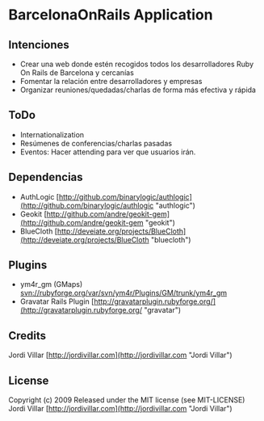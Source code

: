BarcelonaOnRails Application
============================

Intenciones
-----------
* Crear una web donde estén recogidos todos los desarrolladores Ruby On Rails de Barcelona y cercanías
* Fomentar la relación entre desarrolladores y empresas
* Organizar reuniones/quedadas/charlas de forma más efectiva y rápida

ToDo
----
* Internationalization
* Resúmenes de conferencias/charlas pasadas
* Eventos: Hacer attending para ver que usuarios irán.

Dependencias
------------
* AuthLogic [http://github.com/binarylogic/authlogic](http://github.com/binarylogic/authlogic "authlogic")
* Geokit [http://github.com/andre/geokit-gem](http://github.com/andre/geokit-gem "geokit")
* BlueCloth [http://deveiate.org/projects/BlueCloth](http://deveiate.org/projects/BlueCloth "bluecloth")

Plugins
--------
* ym4r_gm (GMaps) [svn://rubyforge.org/var/svn/ym4r/Plugins/GM/trunk/ym4r_gm](svn://rubyforge.org/var/svn/ym4r/Plugins/GM/trunk/ym4r_gm "GMaps")
* Gravatar Rails Plugin [http://gravatarplugin.rubyforge.org/](http://gravatarplugin.rubyforge.org/ "gravatar")

Credits
-------
Jordi Villar [http://jordivillar.com](http://jordivillar.com "Jordi Villar")

License
-------
Copyright (c) 2009 Released under the MIT license (see MIT-LICENSE) Jordi Villar [http://jordivillar.com](http://jordivillar.com "Jordi Villar")

